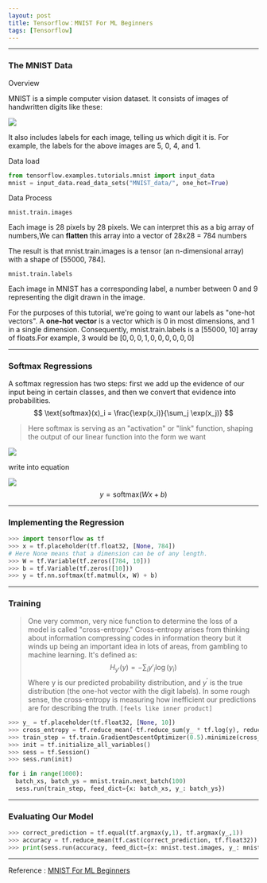 ```yaml
---
layout: post
title: Tensorflow：MNIST For ML Beginners
tags: [Tensorflow]
---
```


---

### The MNIST Data

Overview

MNIST is a simple computer vision dataset. It consists of images of handwritten digits like these:

![](https://www.tensorflow.org/versions/r0.11/images/MNIST.png)

It also includes labels for each image, telling us which digit it is. For example, the labels for the above images are 5, 0, 4, and 1.

Data load

```python
from tensorflow.examples.tutorials.mnist import input_data
mnist = input_data.read_data_sets("MNIST_data/", one_hot=True)
```

Data Process

`mnist.train.images`

Each image is 28 pixels by 28 pixels. We can interpret this as a big array of numbers,We can **flatten** this array into a vector of 28x28 = 784 numbers

The result is that mnist.train.images is a tensor (an n-dimensional array) with a shape of [55000, 784]. 

`mnist.train.labels`

Each image in MNIST has a corresponding label, a number between 0 and 9 representing the digit drawn in the image.

For the purposes of this tutorial, we're going to want our labels as "one-hot vectors". A **one-hot vector** is a vector which is 0 in most dimensions, and 1 in a single dimension. Consequently, mnist.train.labels is a [55000, 10] array of floats.For example, 3 would be $[0,0,0,1,0,0,0,0,0,0]$

---

### Softmax Regressions

A softmax regression has two steps: first we add up the evidence of our input being in certain classes, and then we convert that evidence into probabilities.
$$
\text{softmax}(x)_i = \frac{\exp(x_i)}{\sum_j \exp(x_j)}
$$

> Here softmax is serving as an "activation" or "link" function, shaping the output of our linear function into the form we want

![](https://www.tensorflow.org/versions/r0.11/images/softmax-regression-scalargraph.png)

write into equation

![](https://www.tensorflow.org/versions/r0.11/images/softmax-regression-vectorequation.png)
$$
y = \text{softmax}(Wx + b)
$$

---

### Implementing the Regression

```python
>>> import tensorflow as tf
>>> x = tf.placeholder(tf.float32, [None, 784])
# Here None means that a dimension can be of any length.
>>> W = tf.Variable(tf.zeros([784, 10]))
>>> b = tf.Variable(tf.zeros([10]))
>>> y = tf.nn.softmax(tf.matmul(x, W) + b)
```

---

### Training

> One very common, very nice function to determine the loss of a model is called "cross-entropy." Cross-entropy arises from thinking about information compressing codes in information theory but it winds up being an important idea in lots of areas, from gambling to machine learning. It's defined as:
> $$
> H_{y'}(y) = -\sum_i y'_i \log(y_i)
> $$
> Where y is our predicted probability distribution, and $y^{'}$ is the true distribution (the one-hot vector with the digit labels). In some rough sense, the cross-entropy is measuring how inefficient our predictions are for describing the truth. `[feels like inner product]`

```python
>>> y_ = tf.placeholder(tf.float32, [None, 10])
>>> cross_entropy = tf.reduce_mean(-tf.reduce_sum(y_ * tf.log(y), reduction_indices=[1]))
>>> train_step = tf.train.GradientDescentOptimizer(0.5).minimize(cross_entropy)
>>> init = tf.initialize_all_variables()
>>> sess = tf.Session()
>>> sess.run(init)

for i in range(1000):
  batch_xs, batch_ys = mnist.train.next_batch(100)
  sess.run(train_step, feed_dict={x: batch_xs, y_: batch_ys})
```

---

### Evaluating Our Model

```python
>>> correct_prediction = tf.equal(tf.argmax(y,1), tf.argmax(y_,1))
>>> accuracy = tf.reduce_mean(tf.cast(correct_prediction, tf.float32))
>>> print(sess.run(accuracy, feed_dict={x: mnist.test.images, y_: mnist.test.labels}))
```

----

Reference :  [MNIST For ML Beginners](https://www.tensorflow.org/versions/r0.11/tutorials/mnist/beginners/index.html)